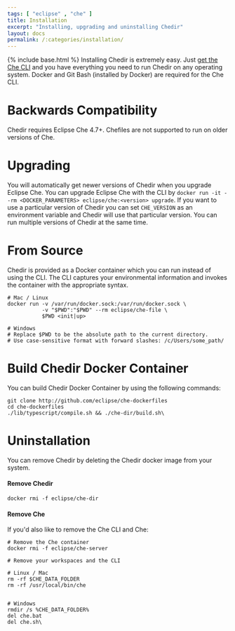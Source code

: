 ```yaml
---
tags: [ "eclipse" , "che" ]
title: Installation
excerpt: "Installing, upgrading and uninstalling Chedir"
layout: docs
permalink: /:categories/installation/
---
```

{% include base.html %}
Installing Chedir is extremely easy. Just [get the Che CLI]({{base}}/docs/setup/getting-started/index.html) and you have everything you need to run Chedir on any operating system. Docker and Git Bash (installed by Docker) are required for the Che CLI.

# Backwards Compatibility  
Chedir requires Eclipse Che 4.7+. Chefiles are not supported to run on older versions of Che.

# Upgrading  
You will automatically get newer versions of Chedir when you upgrade Eclipse Che. You can upgrade Eclipse Che with the CLI by `docker run -it --rm <DOCKER_PARAMETERS> eclipse/che:<version> upgrade`. If you want to use a particular version of Chedir you can set `CHE_VERSION` as an environment variable and Chedir will use that particular version. You can run multiple versions of Chedir at the same time.

# From Source  
Chedir is provided as a Docker container which you can run instead of using the CLI. The CLI captures your environmental information and invokes the container with the appropriate syntax.

```shell  
# Mac / Linux
docker run -v /var/run/docker.sock:/var/run/docker.sock \
           -v "$PWD":"$PWD" --rm eclipse/che-file \
           $PWD <init|up>

# Windows
# Replace $PWD to be the absolute path to the current directory.
# Use case-sensitive format with forward slashes: /c/Users/some_path/
```


# Build Chedir Docker Container

You can build Chedir Docker Container by using the following commands:
```shell  
git clone http://github.com/eclipse/che-dockerfiles
cd che-dockerfiles
./lib/typescript/compile.sh && ./che-dir/build.sh\
```

# Uninstallation  
You can remove Chedir by deleting the Chedir docker image from your system.

#### Remove Chedir
```shell  
docker rmi -f eclipse/che-dir
```

#### Remove Che
If you'd also like to remove the Che CLI and Che:
```shell  
# Remove the Che container
docker rmi -f eclipse/che-server

# Remove your workspaces and the CLI

# Linux / Mac
rm -rf $CHE_DATA_FOLDER
rm -rf /usr/local/bin/che


# Windows
rmdir /s %CHE_DATA_FOLDER%
del che.bat
del che.sh\
```
